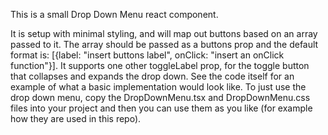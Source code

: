 This is a small Drop Down Menu react component. 

It is setup with minimal styling, and will map out buttons based on an array passed to it. The array should be passed as a buttons prop and the default format is: [{label: "insert buttons label", onClick: "insert an onClick function"}].
It supports one other toggleLabel prop, for the toggle button that collapses and expands the drop down. See the code itself for an example of what a basic implementation would look like. To just use the drop down menu, copy the DropDownMenu.tsx and DropDownMenu.css files into your project and then you can use them as you like (for example how they are used in this repo).

